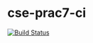 # cse-prac7-ci
[![Build Status](https://travis-ci.com/oOoARToOo/cse-prac7-ci.svg?branch=master)](https://travis-ci.com/oOoARToOo/cse-prac7-ci)
